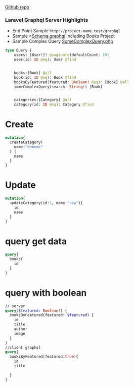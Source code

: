 
[Github repo](https://github.com/byrmylmz/booksql-laravel/blob/ea44f377d7ba05a84566a9d3d611b980c3773331/graphql/schema.graphql#L7-L17)

### Laravel Graphql Server Highlights
- End Point Sample `http://project-name.test/graphql`
- Sample >[Schema.graphql](https://github.com/byrmylmz/booksql-laravel/blob/674780e10950e95fde559053cc55c1a11a67c543/graphql/schema.graphql) Including Books Project
- Sample Complex Query [SomeComplexQuery.php](https://github.com/byrmylmz/booksql-laravel/blob/674780e10950e95fde559053cc55c1a11a67c543/app/GraphQL/Queries/SomeComplexQuery.php)


```graphql
type Query {
    users: [User!]! @paginate(defaultCount: 10)
    user(id: ID @eq): User @find


    books:[Book] @all
    book(id: ID @eq): Book @find
    booksByFeatured(featured: Boolean! @eq): [Book] @all
    someComplexQuery(search: String!) [Book]


    categories:[Category] @all
    category(id: ID @eq): Category @find
   ```
   
# Create 
```graphql
mutation{
  createCategory(
    name:"deneme"
  ) {
    name
  }
}
```
# Update
```graphql
mutation{
  updateCategory(id:1, name:"new"){
    id
    name
  }
}
```
# query get data
```graphql
query{
  books{
    id
  }
}
```

# query with boolean
```graphql
// server
query($featured: Boolean!) {
  booksByFeatured(featured: $featured) {
    id
    title
    author
    image
  }
}
//client graphql
query{
  booksByFeatured(featured:true){
    id
    title
    
  }
}
```
   
   
